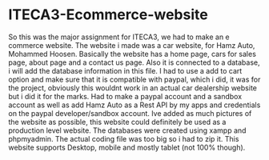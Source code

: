 # ITECA3-Ecommerce-website
So this was the major assignment for ITECA3, we had to make an e commerce website. The website i made was a car website, for Hamz Auto, Mohammed Hoosen. Basically the website has a home page, cars for sales page, about page and a contact us page. Also it is connected to a database, i will add the database information in this file. I had to use a add to cart option and make sure that it is compatible with paypal, which i did, it was for the project, obviously this wouldnt work in an actual car dealership website but i did it for the marks. Had to make a paypal account and a sandbox account as well as add Hamz Auto as a Rest API by my apps and credentials on the paypal developer/sandbox account. Ive added as much pictures of the website as possible, this website could definitely be used as a production level website. The databases were created using xampp and phpmyadmin. The actual coding file was too big so i had to zip it. This website supports Desktop, mobile and mostly tablet (not 100% though).
